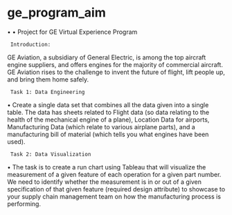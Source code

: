 # ge_program_aim

• • Project for GE Virtual Experience Program 

     Introduction:
     
GE Aviation, a subsidiary of General Electric, is among the top aircraft engine suppliers, and offers engines for the majority of commercial aircraft. GE Aviation rises to the challenge to invent the future of flight, lift people up, and bring them home safely.      


     Task 1: Data Engineering
     
• Create a single data set that combines all the data given into a single table. The data  has sheets related to Flight data (so data relating to the health of the mechanical engine of a plane), Location Data for airports, Manufacturing Data (which relate to various airplane parts), and a manufacturing bill of material (which tells you what engines have been used).


     Task 2: Data Visualization
     
• The task is to create a run chart using Tableau that will visualize the measurement of a given feature of each operation for a given part number. We need to identify whether the measurement is in or out of a given specification of that given feature (required design attribute) to showcase to your supply chain management team on how the manufacturing process is performing. 
     
